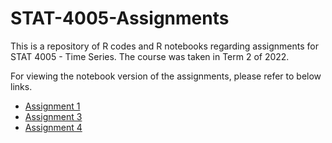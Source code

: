 # STAT-4005-Assignments

This is a repository of R codes and R notebooks regarding assignments for STAT 4005 - Time Series. The course was taken in Term 2 of 2022.

For viewing the notebook version of the assignments, please refer to below links.

- [Assignment 1](https://htmlpreview.github.io/?https://github.com/JayQuant/STAT-4005-Assignments/blob/main/Stat-4005_HW1.html)
- [Assignment 3](https://htmlpreview.github.io/?https://github.com/JayQuant/STAT-4005-Assignments/blob/main/Stat-4005_HW3.html)
- [Assignment 4](https://htmlpreview.github.io/?https://github.com/JayQuant/STAT-4005-Assignments/blob/main/Stat-4005_HW4.html)
